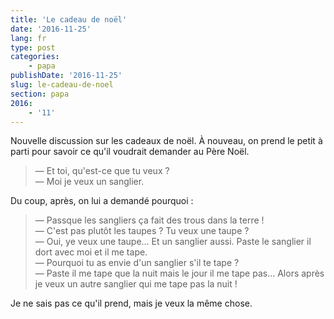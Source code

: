 ```yaml
---
title: 'Le cadeau de noël'
date: '2016-11-25'
lang: fr
type: post
categories:
    - papa
publishDate: '2016-11-25'
slug: le-cadeau-de-noel
section: papa
2016:
    - '11'
---
```


Nouvelle discussion sur les cadeaux de noël. À nouveau, on prend le petit à parti pour savoir ce qu'il voudrait demander au Père Noël.

<!--more-->

> — Et toi, qu'est-ce que tu veux ?  
> — Moi je veux un sanglier.

Du coup, après, on lui a demandé pourquoi :

> — Passque les sangliers ça fait des trous dans la terre !  
> — C'est pas plutôt les taupes ? Tu veux une taupe ?  
> — Oui, ye veux une taupe… Et un sanglier aussi. Paste le sanglier il dort avec moi et il me tape.  
> — Pourquoi tu as envie d'un sanglier s'il te tape ?  
> — Paste il me tape que la nuit mais le jour il me tape pas… Alors après je veux un autre sanglier qui me tape pas la nuit !  

Je ne sais pas ce qu'il prend, mais je veux la même chose.


